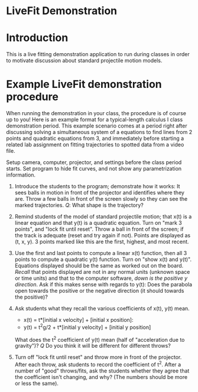 # LiveFit Demonstration #

# Introduction #

This is a live fitting demonstration application to run during classes in order
to motivate discussion about standard projectile motion models.

# Example LiveFit demonstration procedure #

When running the demonstration in your class, the procedure is of course up to
you! Here is an example format for a typical-length calculus I class
demonstration period. This example scenario comes at a period right after
discussing solving a simultaneous system of a equations to find lines from 2
points and quadratic equations from 3, and immediately before starting a related
lab assignment on fitting trajectories to spotted data from a video file.

Setup camera, computer, projector, and settings before the class period starts.
Set program to hide fit curves, and not show any parametrization information.

1. Introduce the students to the program; demonstrate how it works: It sees
   balls in motion in front of the projector and identifies where they are.
   Throw a few balls in front of the screen slowly so they can see the marked
   trajectories. *Q*: What shape is the trajectory?
2. Remind students of the model of standard projectile motion; that x(t) is a
   linear equation and that y(t) is a quadratic equation. Turn on "mark 3
   points", and "lock fit until reset". Throw a ball in front of the screen; if
   the track is adequate (reset and try again if not). Points are displayed as
   (t, x, y). 3 points marked like this are the first, highest, and most recent.
3. Use the first and last points to compute a linear x(t) function, then all 3
   points to compute a quadratic y(t) function. Turn on "show x(t) and y(t)".
   Equations displayed should be the same as worked out on the board. *Recall*
   that points displayed are not in any normal units (unknown space or time
   units) and that to the computer software, *down is the positive y direction*.
   Ask if this makes sense with regards to y(t): Does the parabola open towards
   the positive or the negative direction (it should towards the positive)?
4. Ask students what they recall the various coefficients of x(t), y(t) mean.
   + x(t) = t\*[initial x velocity] + [initial x position]:
   + y(t) = t<sup>2</sup>g/2 + t\*[initial y velocity] + [initial y position]
   
   What does the t<sup>2</sup> coefficient of y(t) mean (half of "acceleration
   due to gravity")? *Q* Do you think it will be different for different throws?
5. Turn off "lock fit until reset" and throw more in front of the projector.
   After each throw, ask students to record the coefficient of t<sup>2</sup>.
   After a number of "good" throws/fits, ask the students whether they agree
   that the coefficient isn't changing, and why? (The numbers should be more or
   less the same).
